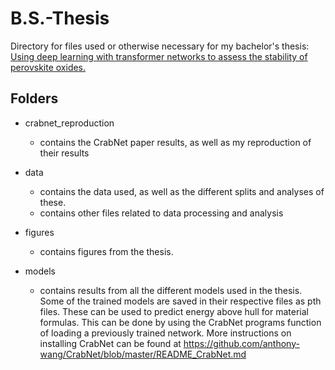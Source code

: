 # B.S.-Thesis
Directory for files used or otherwise necessary for my bachelor's thesis: [Using deep learning with transformer networks to assess the stability of perovskite oxides.](https://aaltodoc.aalto.fi/handle/123456789/119503)

## Folders
- crabnet_reproduction
    - contains the CrabNet paper results, as well as my reproduction of their results

- data
    - contains the data used, as well as the different splits and analyses of these. 
    - contains other files related to data processing and analysis

- figures
    - contains figures from the thesis.
    
- models
    - contains results from all the different models used in the thesis. Some of the trained models are saved in their respective files as pth files. These can be used to predict energy above hull for material formulas. This can be done by using the CrabNet programs function of loading a previously trained network. More instructions on installing CrabNet can be found at https://github.com/anthony-wang/CrabNet/blob/master/README_CrabNet.md
